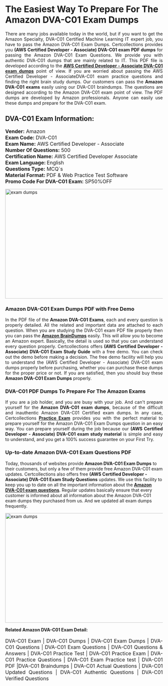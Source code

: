 <h1>The Easiest Way To Prepare For The Amazon DVA-C01 Exam Dumps</h1> <p style="text-align:justify">There are many jobs available today in the world, but if you want to get the Amazon Specialty, DVA-C01 Certified Machine Learning IT expert job, you have to pass the Amazon DVA-C01 Exam Dumps. Certcollections provides you <strong>(AWS Certified Developer - Associate) DVA-C01 exam PDF dumps</strong> for passing the Amazon DVA-C01 Exam Questions. We provide you with authentic DVA-C01 dumps that are mainly related to IT. This PDF file is developed according to the <a href="https://www.certsofficial.com/amazon/dva-c01-questions"><strong>AWS Certified Developer - Associate DVA-C01 exam dumps</strong></a> point of view. If you are worried about passing the AWS Certified Developer - AssociateDVA-C01 exam practice questions and finding the right brain study dumps. Our customers can pass the <strong>Amazon DVA-C01 exams </strong>easily using our DVA-C01 braindumps. The questions are designed according to the Amazon DVA-C01 exam point of view. The PDF dumps are developed by Amazon professionals. Anyone can easily use these dumps and prepare for the DVA-C01 exam.</p> <h2><strong>DVA-C01 Exam Information:</strong></h2> <p><span style="font-size:16px"><strong>Vender:</strong> Amazon<br /> <strong>Exam Code:</strong> DVA-C01<br /> <strong>Exam Name:</strong> AWS Certified Developer - Associate<br /> <strong>Number Of Questions:</strong> 500<br /> <strong>Certification Name:</strong> AWS Certified Developer Associate<br /> <strong>Exam Language: </strong>English<br /> <strong>Questions Type:</strong> MCQ`s<br /> <strong>Material Format: </strong>PDF & Web Practice Test Software<br /> <strong>Promo Code For DVA-C01 Exam:</strong> SP50%OFF</span></p> <p><a href="https://www.certsofficial.com/amazon/dva-c01-questions" rel="no-follow"><img alt="exam dumps" src="https://www.certcollections.com/uploads/content/certsofficial.jpg" style="height:350px; width:750px" /></a></p> <h3><strong>Amazon DVA-C01 Exam Dumps PDF with Free Demo</strong></h3> <p style="text-align:justify">In the PDF file of the <strong>Amazon DVA-C01 Exams</strong>, each and every question is properly detailed. All the related and important data are attached to each question. When you are studying the DVA-C01 exam PDF file properly then you can pass the <a href="https://www.certsofficial.com/amazon-dumps"><strong>Amazon BrainDumps</strong></a> easily. This will allow you to become an Amazon expert. Basically, the detail is used so that you can understand every question properly. Certcollections offers <strong>(AWS Certified Developer - Associate) DVA-C01 Exam Study Guide</strong> with a free demo. You can check out the demo before making a decision. The free demo facility will help you to understand the (AWS Certified Developer - Associate) DVA-C01 exam dumps properly before purchasing, whether you can purchase these dumps for the proper price or not. If you are satisfied, then you should buy these <strong>Amazon DVA-C01 Exam Dumps</strong> properly.</p> <h3><strong>DVA-C01 PDF Dumps To Prepare For The Amazon Exams</strong></h3> <p style="text-align:justify">If you are a job holder, and you are busy with your job. And can't prepare yourself for the <strong>Amazon DVA-C01 exam dumps</strong>, because of the difficult and inauthentic Amazon DVA-C01 Certified exam dumps. In any case, Certcollections <strong><a href="https://www.certsofficial.com/">Practice Exam</a></strong> provides you with the perfect material to prepare yourself for the Amazon DVA-C01 Exam Dumps question in an easy way. You can prepare yourself during the job because our <strong>(AWS Certified Developer - Associate) DVA-C01 exam study material</strong> is simple and easy to understand, and you get a 100% success guarantee on your First Try.</p> <h3><strong>Up-to-date Amazon DVA-C01 Exam Questions PDF</strong></h3> <p>Today, thousands of websites provide <strong>Amazon DVA-C01 Exam Dumps</strong> to their customers, but only a few of them provide free Amazon DVA-C01 exam updates. Certcollections also offers free <strong>(AWS Certified Developer - Associate) DVA-C01 Exam Study Questions</strong> updates. We use this facility to keep you up to date on all the important information about the <a href="https://www.certsofficial.com/amazon/dva-c01-questions"><strong>Amazon DVA-C01 exam questions</strong></a>. Regular updates basically ensure that every customer is informed about all information about the Amazon DVA-C01 exam dumps they purchased from us. And we updated all exam dumps frequently.</p> <p><a href="https://www.certsofficial.com/amazon/dva-c01-questions"><img alt="exam dumps " src="https://www.certcollections.com/uploads/content/certsofficial2.jpg" style="height:350px; width:750px" /></a></p> <p style="text-align:justify"><span style="font-size:14px"><strong>Related Amazon DVA-C01 Exam Detail:</strong></span><br /> <br /> <span style="font-size:16px">DVA-C01 Exam | DVA-C01 Dumps | DVA-C01 Exam Dumps | DVA-C01 Questions | DVA-C01 Exam Questions | DVA-C01 Questions & Answers | DVA-C01 Practice Test | DVA-C01 Practice Exam | DVA-C01 Practice Questions | DVA-C01 Exam Practice test | DVA-C01 PDF |DVA-C01 Braindumps | DVA-C01 Actual Questions | DVA-C01 Updated Questions | DVA-C01 Authentic Questions | DVA-C01 Verified Questions</span></p>
